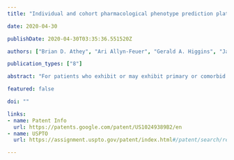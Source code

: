 ```yaml
---
title: "Individual and cohort pharmacological phenotype prediction platform"

date: 2020-04-30

publishDate: 2020-04-30T03:35:36.551520Z

authors: ["Brian D. Athey", "Ari Allyn-Feuer", "Gerald A. Higgins", "James S. Burns", "Alexandr Kalinin", "Brian Pauls", "Alex Ade", "Narathip Reamaroon", ]

publication_types: ["8"]

abstract: "For patients who exhibit or may exhibit primary or comorbid disease, pharmacological phenotypes may be predicted through the collection of panomic data over a period of time. A machine learning engine may generate a statistical model based on training data from training patients to predict pharmacological phenotypes, including drug response and dosing, drug adverse events, disease and comorbid disease risk, drug-gene, drug-drug, and polypharmacy interactions. Then the model may be applied to data for new patients to predict their pharmacological phenotypes, and enable decision making in clinical and research contexts, including drug selection and dosage, changes in drug regimens, polypharmacy optimization, monitoring, etc., to benefit from additional predictive power, resulting in adverse event and substance abuse avoidance, improved drug response, better patient outcomes, lower treatment costs, public health benefits, and increases in the effectiveness of research in pharmacology and other biomedical fields."

featured: false

doi: ""

links:
- name: Patent Info
  url: https://patents.google.com/patent/US10249389B2/en
- name: USPTO
  url: https://assignment.uspto.gov/patent/index.html#/patent/search/resultFilter?searchInput=20200135337

---
```


